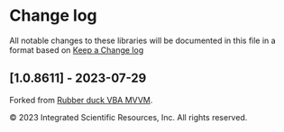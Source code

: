# Change log
All notable changes to these libraries will be documented in this file in a format based on [Keep a Change log]

## [1.0.8611] - 2023-07-29
Forked from [Rubber duck VBA MVVM].

&copy;  2023 Integrated Scientific Resources, Inc. All rights reserved.

[1.0.8595]: https://github.com/ATECoder/vba.mvvm
[Keep a Change log]: https://keepachangelog.com/en/1.0.0/
[Rubber duck VBA MVVM]: https://github.com/rubberduck-vba/MVVM